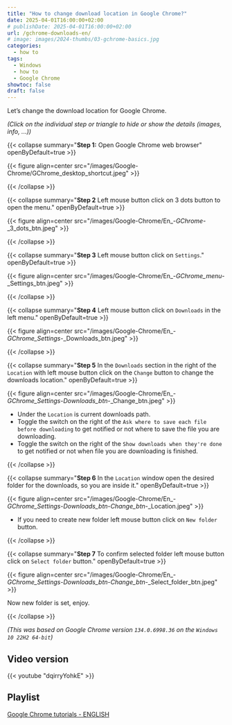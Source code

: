```yaml
---
title: "How to change download location in Google Chrome?"
date: 2025-04-01T16:00:00+02:00
# publishDate: 2025-04-01T16:00:00+02:00
url: /gchrome-downloads-en/
# image: images/2024-thumbs/03-gchrome-basics.jpg
categories: 
  - how to
tags: 
  - Windows
  - how to
  - Google Chrome
showtoc: false
draft: false
---
```


Let’s change the download location for Google Chrome.

*(Click on the individual step or triangle to hide or show the details (images, info, ...))*

{{< collapse summary="**Step 1:** Open Google Chrome web browser" openByDefault=true >}}

   {{< figure align=center src="/images/Google-Chrome/GChrome_desktop_shortcut.jpeg" >}} 

{{< /collapse >}}

{{< collapse summary="**Step 2** Left mouse button click on 3 dots button to open the menu." openByDefault=true >}}

   {{< figure align=center src="/images/Google-Chrome/En_-_GChrome_-_3_dots_btn.jpeg" >}} 

{{< /collapse >}}

{{< collapse summary="**Step 3** Left mouse button click on `Settings`." openByDefault=true >}}
   
   {{< figure align=center src="/images/Google-Chrome/En_-_GChrome_menu_-_Settings_btn.jpeg" >}}

{{< /collapse >}}

{{< collapse summary="**Step 4** Left mouse button click on `Downloads` in the left menu." openByDefault=true >}}

   {{< figure align=center src="/images/Google-Chrome/En_-_GChrome_Settings_-_Downloads_btn.jpeg" >}}

{{< /collapse >}}

{{< collapse summary="**Step 5** In the `Downloads` section in the right of the `Location` with left mouse button click on the `Change` button to change the downloads location." openByDefault=true >}}
   
   {{< figure align=center src="/images/Google-Chrome/En_-_GChrome_Settings_-_Downloads_btn_-_Change_btn.jpeg" >}}

   - Under the `Location` is current downloads path.
   - Toggle the switch on the right of the `Ask where to save each file before downloading` to get notified or not where to save the file you are downloading.
   - Toggle the switch on the right of the `Show downloads when they're done` to get notified or not when file you are downloading is finished.

{{< /collapse >}}

{{< collapse summary="**Step 6** In the `Location` window open the desired folder for the downloads, so you are inside it." openByDefault=true >}}
   
   {{< figure align=center src="/images/Google-Chrome/En_-_GChrome_Settings_-_Downloads_btn_-_Change_btn_-_Location.jpeg" >}}

   - If you need to create new folder left mouse button click on `New folder` button. 

{{< /collapse >}}

{{< collapse summary="**Step 7** To confirm selected folder left mouse button click on `Select folder` button." openByDefault=true >}}
   
   {{< figure align=center src="/images/Google-Chrome/En_-_GChrome_Settings_-_Downloads_btn_-_Change_btn_-_Select_folder_btn.jpeg" >}}

   Now new folder is set, enjoy.

{{< /collapse >}}

*(This was based on Google Chrome version `134.0.6998.36` on the `Windows 10 22H2 64-bit`)*

## Video version

{{< youtube "dqirryYohkE" >}}

## Playlist

[Google Chrome tutorials - ENGLISH](https://www.youtube.com/playlist?list=PLbvZxzmdNckyQKS45307M3BBSR6hKSDGY "Click/tap to open the YouTube playlist")